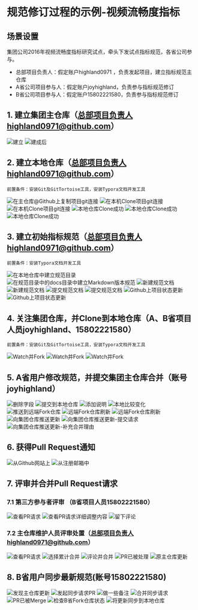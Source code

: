 # 规范修订过程的示例-视频流畅度指标

## 场景设置

集团公司2016年视频流畅度指标研究试点，牵头下发试点指标规范，各省公司参与。

* 总部项目负责人：假定账户highland0971 ，负责发起项目，建立指标规范主仓库
* A省公司项目参与人：假定账户joyhighland，负责参与指标规范修订
* B省公司项目参与人：假定账户15802221580，负责参与指标规范修订


## 1. 建立集团主仓库（总部项目负责人highland0971@github.com）

![建立](../imgs/image_new_repo.png)
![建成后](../imgs/image_new_repo_2.png)

## 2. 建立本地仓库（总部项目负责人highland0971@github.com）

	前置条件：安装Git及GitTortoise工具，安装Typora文档开发工具

![在主仓库@Github上复制项目git连接](../imgs/image_new_local_repo_1.png)
![在本机Clone项目git连接](../imgs/image_new_local_repo_2.png)
![在本机Clone项目git连接](../imgs/image_new_local_repo_3.png)
![本地仓库Clone成功](../imgs/image_new_local_repo_4.png)
![本地仓库Clone成功](../imgs/image_new_local_repo_5.png)
![本地仓库Clone成功](../imgs/image_new_local_repo_6.png)
## 3. 建立初始指标规范（总部项目负责人highland0971@github.com）

	前置条件：安装Typora文档开发工具

![在本地仓库中建立规范目录](../imgs/image_local_repo_dir.png)
![在规范目录中的docs目录中建立Markdown版本规范](../imgs/image_new_local_repo_first_write_dir.png)
![新建规范文档](../imgs/image_new_local_repo_first_write_raw.png)
![新建规范文档](../imgs/image_new_local_repo_first_write_formated.png)
![提交规范文档](../imgs/image_new_local_repo_first_write_commit.png)
![提交规范文档](../imgs/image_new_local_repo_first_write_commit_2.png)
![Github上项目状态更新](../imgs/image_new_local_repo_first_write_commit_3.png)
![Github上项目状态更新](../imgs/image_new_local_repo_first_write_commit_4.png)

## 4. 关注集团仓库，并Clone到本地仓库（A、B省项目人员joyhighland、15802221580）

	前置条件：安装Git及GitTortoise工具，安装Typora文档开发工具

![Watch并Fork](../imgs/image_watch_fork_1.png)
![Watch并Fork](../imgs/image_watch_fork_2.png)
![Watch并Fork](../imgs/image_watch_fork_3.png)

## 5. A省用户修改规范，并提交集团主仓库合并（账号joyhighland）

![删除字段](../imgs/image_joyhighland_repo_first_mend_1.png)
![提交到本地仓库](../imgs/image_joyhighland_repo_first_mend_2.png)
![添加说明](../imgs/image_joyhighland_repo_first_mend_3.png)
![本地比较变化](../imgs/image_joyhighland_repo_first_mend_4.png)
![推送到远端Fork仓库](../imgs/image_joyhighland_repo_first_mend_5.png)
![远端Fork仓库刷新](../imgs/image_joyhighland_repo_first_mend_6.png)
![远端Fork仓库刷新](../imgs/image_joyhighland_repo_first_mend_7.png)
![向集团仓库推送更新](../imgs/image_joyhighland_repo_first_mend_8.png)
![向集团仓库推送更新-提交请求](../imgs/image_joyhighland_repo_first_mend_9.png)
![向集团仓库推送更新-补充合并理由](../imgs/image_joyhighland_repo_first_mend_10.png)

## 6. 获得Pull Request通知

![从Github网站上](../imgs/image_joyhighland_repo_first_pr_notify_onSite.png)
![从注册邮箱中](../imgs/image_joyhighland_repo_first_pr_notify_toEmail.png)

## 7. 评审并合并Pull Request请求

### 7.1 第三方参与者评审 （B省项目人员15802221580）

![查看PR请求](../imgs/image_joyhighland_repo_first_pr_review_3rdparty_1.png)
![查看PR请求详细调整内容](../imgs/image_joyhighland_repo_first_pr_review_3rdparty_2.png)
![留下评论](../imgs/image_joyhighland_repo_first_pr_review_3rdparty_3.png)

### 7.2 主仓库维护人员评审处置（总部项目负责人highland0971@github.com）

![查看PR请求](../imgs/image_joyhighland_repo_first_pr_review_maintainer_1.png)
![选择累计合并](../imgs/image_joyhighland_repo_first_pr_review_maintainer_2.png)
![评论并合并](../imgs/image_joyhighland_repo_first_pr_review_maintainer_3.png)
![PR已被处理](../imgs/image_joyhighland_repo_first_pr_review_maintainer_4.png)
![原主仓库更新](../imgs/image_joyhighland_repo_first_pr_review_maintainer_5.png)

## 8. B省用户同步最新规范(账号15802221580)

![发现主仓库更新](../imgs/image_joyhighland_repo_first_pr_sync_3rdparty_1.png)
![发起同步请求PR](../imgs/image_joyhighland_repo_first_pr_sync_3rdparty_2.png)
![做一些备注](../imgs/image_joyhighland_repo_first_pr_sync_3rdparty_3.png)
![合并同步请求](../imgs/image_joyhighland_repo_first_pr_sync_3rdparty_4.png)
![PR已被Merge](../imgs/image_joyhighland_repo_first_pr_sync_3rdparty_5.png)
![检查B省Fork仓库状态](../imgs/image_joyhighland_repo_first_pr_sync_3rdparty_6.png)
![将更新同步到本地仓库](../imgs/image_joyhighland_repo_first_pr_sync_3rdparty_7.png)
